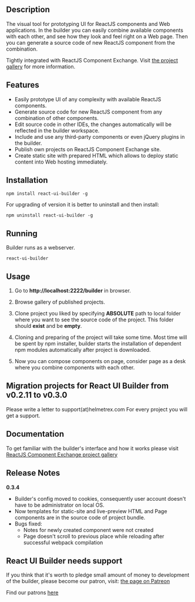 
Description
-----------

The visual tool for prototyping UI for ReactJS components and Web applications. 
In the builder you can easily combine available components with each other, and see how they look and feel right on a Web page.
Then you can generate a source code of new ReactJS component from the combination. 
 
Tightly integrated with ReactJS Component Exchange. Visit [the project gallery](http://helmetrex.com/Gallery.html) for more information.

Features
--------
* Easily prototype UI of any complexity with available ReactJS components.
* Generate source code for new ReactJS component from any combination of other components.
* Edit source code in other IDEs, the changes automatically will be reflected in the builder workspace.
* Include and use any third-party components or even jQuery plugins in the builder.
* Publish own projects on ReactJS Component Exchange site.
* Create static site with prepared HTML which allows to deploy static content into Web hosting immediately.

Installation
------------

    npm install react-ui-builder -g
    
For upgrading of version it is better to uninstall and then install:
 
    npm uninstall react-ui-builder -g


Running
-------

Builder runs as a webserver.

    react-ui-builder

Usage
-----

  1. Go to **http://localhost:2222/builder** in browser. 

  2. Browse gallery of published projects.

  3. Clone project you liked by specifying __ABSOLUTE__ path to local folder where you want to see the source code of the project. This folder should __exist__ and be __empty__.

  4. Cloning and preparing of the project will take some time. 
Most time will be spent by npm installer, builder starts the installation of dependent npm modules automatically after project is downloaded.

  5. Now you can compose components on page, consider page as a desk where you combine components with each other. 


Migration projects for React UI Builder from v0.2.11 to v0.3.0
----------------------------------------------------------
Please write a letter to support(at)helmetrex.com
For every project you will get a support.


Documentation
-------------

To get familiar with the builder's interface and how it works please visit [ReactJS Component Exchange project gallery](http://helmetrex.com/Gallery.html)

Release Notes
-------------
**0.3.4**

* Builder's config moved to cookies, consequently user account doesn't have to be administrator on local OS.
* Now templates for static-site and live-preview HTML and Page components are in the source code of project bundle.
* Bugs fixed:
    * Notes for newly created component were not created
    * Page doesn't scroll to previous place while reloading after successful webpack compilation

React UI Builder needs support
------------------------------
If you think that it's worth to pledge small amount of money to development of the builder,
please become our patron, visit: [the page on Patreon](https://www.patreon.com/ipselon?ty=h)

Find our patrons [here](https://github.com/ipselon/react-ui-builder/blob/master/PATRONS.md)

